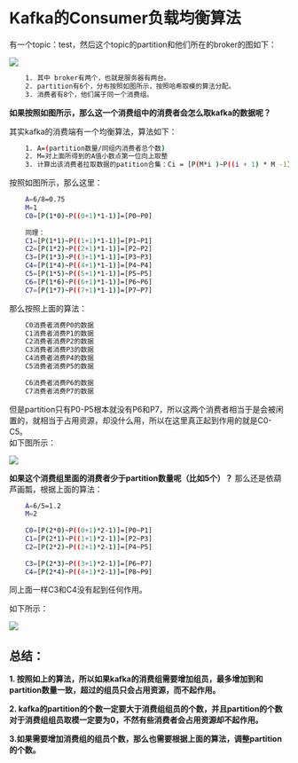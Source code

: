 # Kafka的Consumer负载均衡算法
有一个topic：test，然后这个topic的partition和他们所在的broker的图如下：

![](https://p1-jj.byteimg.com/tos-cn-i-t2oaga2asx/gold-user-assets/2018/9/27/1661a6519a487842~tplv-t2oaga2asx-jj-mark:3024:0:0:0:q75.png)

```bash
    1. 其中 broker有两个，也就是服务器有两台。
    2. partition有6个，分布按照如图所示，按照哈希取模的算法分配。
    3. 消费者有8个，他们属于同一个消费组。

```

**如果按照如图所示，那么这一个消费组中的消费者会怎么取kafka的数据呢？**

其实kafka的消费端有一个均衡算法，算法如下：

```bash
    1. A=(partition数量/同组内消费者总个数) 
    2. M=对上面所得到的A值小数点第一位向上取整 
    3. 计算出该消费者拉取数据的patition合集：Ci = [P(M*i )~P((i + 1) * M -1)]

```

按照如图所示，那么这里：

```bash
    A=6/8=0.75
    M=1
    C0=[P(1*0)~P((0+1)*1-1)]=[P0~P0] 
    
    同理：
    C1=[P(1*1)~P((1+1)*1-1)]=[P1~P1] 
    C2=[P(1*2)~P((2+1)*1-1)]=[P2~P2] 
    C3=[P(1*3)~P((3+1)*1-1)]=[P3~P3] 
    C4=[P(1*4)~P((4+1)*1-1)]=[P4~P4] 
    C5=[P(1*5)~P((5+1)*1-1)]=[P5~P5] 
    C6=[P(1*6)~P((6+1)*1-1)]=[P6~P6] 
    C7=[P(1*7)~P((7+1)*1-1)]=[P7~P7]

```

那么按照上面的算法：

```bash
    C0消费者消费P0的数据 
    C1消费者消费P1的数据 
    C2消费者消费P2的数据 
    C3消费者消费P3的数据 
    C4消费者消费P4的数据 
    C5消费者消费P5的数据
    
    C6消费者消费P6的数据 
    C7消费者消费P7的数据

```

但是partition只有P0-P5根本就没有P6和P7，所以这两个消费者相当于是会被闲置的，就相当于占用资源，却没什么用，所以在这里真正起到作用的就是C0-C5。  
如下图所示：

![](https://p1-jj.byteimg.com/tos-cn-i-t2oaga2asx/gold-user-assets/2018/9/27/1661a6562d11fa89~tplv-t2oaga2asx-jj-mark:3024:0:0:0:q75.png)

**如果这个消费组里面的消费者少于partition数量呢（比如5个）？** 那么还是依葫芦画瓢，根据上面的算法：

```bash
    A=6/5=1.2 
    M=2
    
    C0=[P(2*0)~P((0+1)*2-1)]=[P0~P1] 
    C1=[P(2*1)~P((1+1)*2-1)]=[P2~P3] 
    C2=[P(2*2)~P((2+1)*2-1)]=[P4~P5]
    
    C3=[P(2*3)~P((3+1)*2-1)]=[P6~P7] 
    C4=[P(2*4)~P((4+1)*2-1)]=[P8~P9]

```

同上面一样C3和C4没有起到任何作用。

如下所示：

![](https://p1-jj.byteimg.com/tos-cn-i-t2oaga2asx/gold-user-assets/2018/9/27/1661a669c146c43e~tplv-t2oaga2asx-jj-mark:3024:0:0:0:q75.png)

总结：
---

**1\. 按照如上的算法，所以如果kafka的消费组需要增加组员，最多增加到和partition数量一致，超过的组员只会占用资源，而不起作用。** 

**2\. kafka的partition的个数一定要大于消费组组员的个数，并且partition的个数对于消费组组员取模一定要为0，不然有些消费者会占用资源却不起作用。** 

**3.如果需要增加消费组的组员个数，那么也需要根据上面的算法，调整partition的个数。** 
